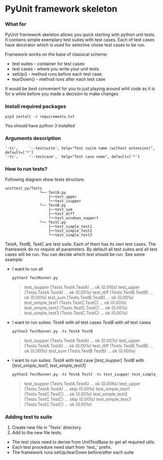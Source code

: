 # PyUnit framework skeleton

### What for

PyUnit framework skeleton allows you quick starting with python unit tests.
It contains simple exemplary test suites with test cases.
Each of test cases have decorator which is used for selective chose test cases to be run.

Framework works on the base of classical scheme:

- test suites - container for test cases
- test cases - where you write your unit tests
- setUp()  - method runs before each test case. 
- tearDown() - method runs after each test case

It would be best convenient  for you to just playing around whit code as it is for a while before you made a decision to make changes

### Install required packages

```
pip3 install -r requirements.txt
```
You should have python 3 installed

### Arguments description

```
'-ts',     '--testsuite', help="Test suite name (without extension)", default=['*']
'-tc',     '--testcase',  help="Test case name", default=['*']
```

### How to run tests?

Following diagram show tests structure.

```
unittest_py/Tests
                └── TestA.py
                	├──test_upper
                	└──test_isupper
                └── TestB.py
                	├──test_sum
					├──test_diff
                	└──test_windows_support
                └── TestC.py
                	├──test_simple_test1
					├──test_simple_test2
                	└──test_simple_test3
```
TestA, TestB, TestC are test suite.  Each of them has its own test cases.
The framework do no require all parameters.  By default all test suites and all test cases will be run. 
You can decide which test should be run. See some example:

- I want to run all

  ```python
  python3 TestRunner.py 
  ```

  >   test_isupper (Tests.TestA.TestA) ... ok (0.010s)
  >   test_upper (Tests.TestA.TestA) ... ok (0.001s)
  >   test_diff (Tests.TestB.TestB) ... ok (0.001s)
  >   test_sum (Tests.TestB.TestB) ... ok (0.001s)
  >   test_simple_test1 (Tests.TestC.TestC) ... ok (0.001s)
  >   test_simple_test2 (Tests.TestC.TestC) ... ok (0.001s)
  >   test_simple_test3 (Tests.TestC.TestC) ... ok (0.001s)

- I want to run suites: 
  *TestA*  with *all* test cases
  *TestB*  with *all* test cases

  ```python
  python3 TestRunner.py -ts TestA TestB
  ```

  >   test_isupper (Tests.TestA.TestA) ... ok (0.007s)
  >   test_upper (Tests.TestA.TestA) ... ok (0.001s)
  >   test_diff (Tests.TestB.TestB) ... ok (0.000s)
  >   test_sum (Tests.TestB.TestB) ... ok (0.000s)

- I want to run suites: 
  *TestA* with test case [*test_isupper*]
  *TestB* with [*test_simple_test1*, *test_simple_test3*]

  ```python
  python3 TestRunner.py -ts TestA TestC -tc test_isupper test_simple_test1 test_simple_test3
  ```

  >   test_isupper (Tests.TestA.TestA) ... ok (0.006s)
  >   test_upper (Tests.TestA.TestA) ... skip (0.001s)
  >   test_simple_test1 (Tests.TestC.TestC) ... ok (0.001s)
  >   test_simple_test2 (Tests.TestC.TestC) ... skip (0.001s)
  >   test_simple_test3 (Tests.TestC.TestC) ... ok (0.001s)

### Adding test to suite
1. Create new file in 'Tests' directory. 
2. Add to the new file tests.
- The test class need to derive from UnitTestBase to get all required utils.
- Each test procedure need start from 'test_' prefix.
- The framework runs setUp/tearDown before/after each  suite


